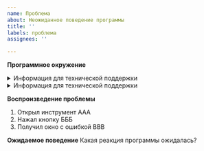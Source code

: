 ```yaml
---
name: Проблема
about: Неожиданное поведение программы
title: ''
labels: проблема
assignees: ''

---
```


**Программное окружение**

<details>  

<summary>Информация для технической поддержки</summary>  

Получить эту информацию можно по кнопке "Информация для технической поддержки"
в окне "О подсистеме" http://devtool1c.ucoz.ru/forum/2-2-1
</details>
<details>  
  
  <summary>Информация для технической поддержки</summary>  

Платформа: 8.3.19.1522
Режим БД: клиент-серверный
Конфигурация. Название: Гознак РУиО (301.7.63.1)
Конфигурация. Основной режим запуска: Управляемое приложение
Конфигурация. Вариант встроенного языка: Русский
Конфигурация. Режим управления блокировкой данных: Управляемый
Конфигурация. Режим совместимости: Версия8_3_16
Конфигурация. Версия БСП: 301
Инструменты разработчика. Версия: Расширение 6.27.2e
Инструменты разработчика. Инструмент: Прочее
Инструменты разработчика. Перехват клавиатурного ввода: Да
Инструменты разработчика. Объекты на сервере: Да
Инструменты разработчика. Асинхронность запрещена: Нет
Инструменты разработчика. Разрешены имитаторы: Да
Расширения. ИсправлениеОшибокРелиз_3_1_7_63 (0.0.0.9)
Расширения. НеФункциональныеТребования (0.0.0.5)
Расширения. ИнструментыРазработчикаTormozit (6.27.2e)
Клиент. ОС: Майкрософт Windows Server 2019 Datacenter Evaluation 64-разрядная Русский
Клиент. Приложение: Управляемое приложение 64б
Клиент. Проверка модальных вызовов: Да
Клиент. Язык интерфейса конфигурации: ru
Клиент. Язык интерфейса системы: ru
Клиент. От имени администратора Windows: Нет
Сервер. ОС: Linux x86-64
Сервер. Процесс: 64б
</details>

**Воспроизведение проблемы**
1. Открыл инструмент ААА
2. Нажал кнопку БББ
3. Получил окно с ошибкой ВВВ

**Ожидаемое поведение**
Какая реакция программы ожидалась?
